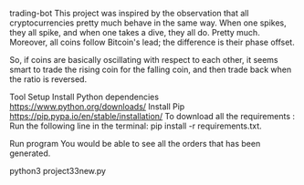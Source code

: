 trading-bot
This project was inspired by the observation that all cryptocurrencies pretty much behave in the same way. When one spikes, they all spike, and when one takes a dive, they all do. Pretty much. Moreover, all coins follow Bitcoin's lead; the difference is their phase offset.

So, if coins are basically oscillating with respect to each other, it seems smart to trade the rising coin for the falling coin, and then trade back when the ratio is reversed.


Tool Setup
Install Python dependencies https://www.python.org/downloads/ Install Pip https://pip.pypa.io/en/stable/installation/ To download all the requirements : Run the following line in the terminal: pip install -r requirements.txt.

Run program You would be able to see all the orders that has been generated.

python3 project33new.py

